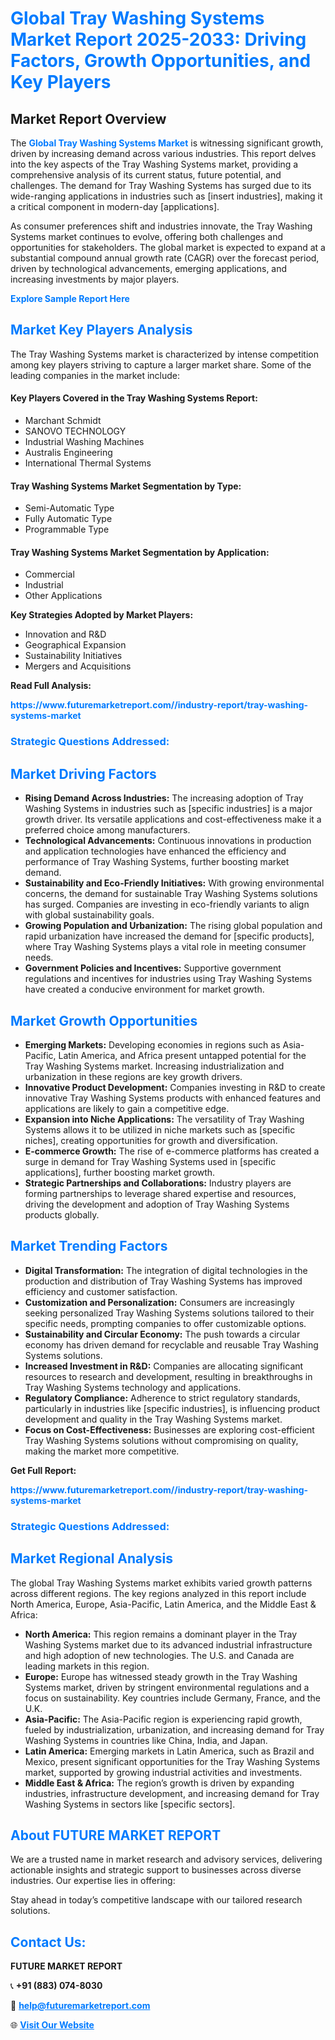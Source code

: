 <h1 style="color: #007BFF;">Global Tray Washing Systems Market Report 2025-2033: Driving Factors, Growth Opportunities, and Key Players</h1>

<section id="overview">
<h2>Market Report Overview</h2>
<p>The <a href="https://www.futuremarketreport.com//industry-report/tray-washing-systems-market" style="color: #007BFF; text-decoration: none;"><strong>Global Tray Washing Systems Market</strong></a> is witnessing significant growth, driven by increasing demand across various industries. This report delves into the key aspects of the Tray Washing Systems market, providing a comprehensive analysis of its current status, future potential, and challenges. The demand for Tray Washing Systems has surged due to its wide-ranging applications in industries such as [insert industries], making it a critical component in modern-day [applications].</p>
<p>As consumer preferences shift and industries innovate, the Tray Washing Systems market continues to evolve, offering both challenges and opportunities for stakeholders. The global market is expected to expand at a substantial compound annual growth rate (CAGR) over the forecast period, driven by technological advancements, emerging applications, and increasing investments by major players.</p>
</section>

<section id="overview">
<p><a href="https://www.futuremarketreport.com//request-sample/reportId=83180" style="color: #007BFF; text-decoration: none;"><strong>Explore Sample Report Here</strong></a></p>
</section>

<section id="key-players">
<h2 style="color: #007BFF;">Market Key Players Analysis</h2>
<p>The Tray Washing Systems market is characterized by intense competition among key players striving to capture a larger market share. Some of the leading companies in the market include:</p>
<h4>Key Players Covered in the Tray Washing Systems Report:</h4>
<ul><li>Marchant Schmidt</li><li>SANOVO TECHNOLOGY</li><li>Industrial Washing Machines</li><li>Australis Engineering</li><li>International Thermal Systems</li></ul>
<h4>Tray Washing Systems Market Segmentation by Type:</h4>
<ul><li>Semi-Automatic Type</li><li>Fully Automatic Type</li><li>Programmable Type</li></ul>

<h4>Tray Washing Systems Market Segmentation by Application:</h4>
<ul><li>Commercial</li><li>Industrial</li><li>Other Applications</li></ul>
<p><strong>Key Strategies Adopted by Market Players:</strong></p>
<ul>
<li>Innovation and R&D</li>
<li>Geographical Expansion</li>
<li>Sustainability Initiatives</li>
<li>Mergers and Acquisitions</li>
</ul>
</section>

<section>
<p><strong>Read Full Analysis: </strong></p><a href="https://www.futuremarketreport.com//industry-report/tray-washing-systems-market" style="color: #007BFF; text-decoration: none;"><strong>https://www.futuremarketreport.com//industry-report/tray-washing-systems-market</strong></a>
<h3 style="color: #007BFF;">Strategic Questions Addressed:</h3>
</section>

<section id="driving-factors">
<h2 style="color: #007BFF;">Market Driving Factors</h2>
<ul>
<li><strong>Rising Demand Across Industries:</strong> The increasing adoption of Tray Washing Systems in industries such as [specific industries] is a major growth driver. Its versatile applications and cost-effectiveness make it a preferred choice among manufacturers.</li>
<li><strong>Technological Advancements:</strong> Continuous innovations in production and application technologies have enhanced the efficiency and performance of Tray Washing Systems, further boosting market demand.</li>
<li><strong>Sustainability and Eco-Friendly Initiatives:</strong> With growing environmental concerns, the demand for sustainable Tray Washing Systems solutions has surged. Companies are investing in eco-friendly variants to align with global sustainability goals.</li>
<li><strong>Growing Population and Urbanization:</strong> The rising global population and rapid urbanization have increased the demand for [specific products], where Tray Washing Systems plays a vital role in meeting consumer needs.</li>
<li><strong>Government Policies and Incentives:</strong> Supportive government regulations and incentives for industries using Tray Washing Systems have created a conducive environment for market growth.</li>
</ul>
</section>

<section id="growth-opportunities">
<h2 style="color: #007BFF;">Market Growth Opportunities</h2>
<ul>
<li><strong>Emerging Markets:</strong> Developing economies in regions such as Asia-Pacific, Latin America, and Africa present untapped potential for the Tray Washing Systems market. Increasing industrialization and urbanization in these regions are key growth drivers.</li>
<li><strong>Innovative Product Development:</strong> Companies investing in R&D to create innovative Tray Washing Systems products with enhanced features and applications are likely to gain a competitive edge.</li>
<li><strong>Expansion into Niche Applications:</strong> The versatility of Tray Washing Systems allows it to be utilized in niche markets such as [specific niches], creating opportunities for growth and diversification.</li>
<li><strong>E-commerce Growth:</strong> The rise of e-commerce platforms has created a surge in demand for Tray Washing Systems used in [specific applications], further boosting market growth.</li>
<li><strong>Strategic Partnerships and Collaborations:</strong> Industry players are forming partnerships to leverage shared expertise and resources, driving the development and adoption of Tray Washing Systems products globally.</li>
</ul>
</section>

<section id="trending-factors">
<h2 style="color: #007BFF;">Market Trending Factors</h2>
<ul>
<li><strong>Digital Transformation:</strong> The integration of digital technologies in the production and distribution of Tray Washing Systems has improved efficiency and customer satisfaction.</li>
<li><strong>Customization and Personalization:</strong> Consumers are increasingly seeking personalized Tray Washing Systems solutions tailored to their specific needs, prompting companies to offer customizable options.</li>
<li><strong>Sustainability and Circular Economy:</strong> The push towards a circular economy has driven demand for recyclable and reusable Tray Washing Systems solutions.</li>
<li><strong>Increased Investment in R&D:</strong> Companies are allocating significant resources to research and development, resulting in breakthroughs in Tray Washing Systems technology and applications.</li>
<li><strong>Regulatory Compliance:</strong> Adherence to strict regulatory standards, particularly in industries like [specific industries], is influencing product development and quality in the Tray Washing Systems market.</li>
<li><strong>Focus on Cost-Effectiveness:</strong> Businesses are exploring cost-efficient Tray Washing Systems solutions without compromising on quality, making the market more competitive.</li>
</ul>
</section>

<section>
<p><strong>Get Full Report: </strong></p><a href="https://www.futuremarketreport.com//industry-report/tray-washing-systems-market" style="color: #007BFF; text-decoration: none;"><strong>https://www.futuremarketreport.com//industry-report/tray-washing-systems-market</strong></a>
<h3 style="color: #007BFF;">Strategic Questions Addressed:</h3>
</section>


<section id="regional-analysis">
<h2 style="color: #007BFF;">Market Regional Analysis</h2>
<p>The global Tray Washing Systems market exhibits varied growth patterns across different regions. The key regions analyzed in this report include North America, Europe, Asia-Pacific, Latin America, and the Middle East & Africa:</p>
<ul>
<li><strong>North America:</strong> This region remains a dominant player in the Tray Washing Systems market due to its advanced industrial infrastructure and high adoption of new technologies. The U.S. and Canada are leading markets in this region.</li>
<li><strong>Europe:</strong> Europe has witnessed steady growth in the Tray Washing Systems market, driven by stringent environmental regulations and a focus on sustainability. Key countries include Germany, France, and the U.K.</li>
<li><strong>Asia-Pacific:</strong> The Asia-Pacific region is experiencing rapid growth, fueled by industrialization, urbanization, and increasing demand for Tray Washing Systems in countries like China, India, and Japan.</li>
<li><strong>Latin America:</strong> Emerging markets in Latin America, such as Brazil and Mexico, present significant opportunities for the Tray Washing Systems market, supported by growing industrial activities and investments.</li>
<li><strong>Middle East & Africa:</strong> The region’s growth is driven by expanding industries, infrastructure development, and increasing demand for Tray Washing Systems in sectors like [specific sectors].</li>
</ul>
</section>

<footer>
<h2 style="color: #007BFF;">About FUTURE MARKET REPORT</h2>
<p>We are a trusted name in market research and advisory services, delivering actionable insights and strategic support to businesses across diverse industries. Our expertise lies in offering:</p>

<p>Stay ahead in today’s competitive landscape with our tailored research solutions.</p>

<h2 style="color: #007BFF;">Contact Us:</h2>
<p><strong>FUTURE MARKET REPORT</strong></p>
<p>📞 <strong>+91 (883) 074-8030</strong></p>
<p>📧 <strong><a href="mailto:help@futuremarketreport.com" style="color: #007BFF;">help@futuremarketreport.com</a></strong></p>
<p>🌐 <strong><a href="https://www.futuremarketreport.com/" style="color: #007BFF;">Visit Our Website</a></strong></p>
</footer>